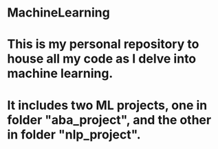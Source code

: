 # MachineLearning

# This is my personal repository to house all my code as I delve into machine learning.

# It includes two ML projects, one in folder "aba_project", and the other in folder "nlp_project".


